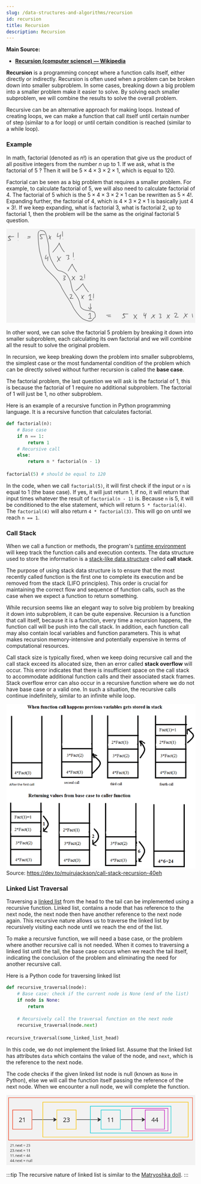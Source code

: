 ```yaml
---
slug: /data-structures-and-algorithms/recursion
id: recursion
title: Recursion
description: Recursion
---
```


**Main Source:**

- **[Recursion (computer science) — Wikipedia](https://en.wikipedia.org/wiki/Recursion_(computer_science))**

**Recursion** is a programming concept where a function calls itself, either directly or indirectly. Recursion is often used when a problem can be broken down into smaller subproblem. In some cases, breaking down a big problem into a smaller problem make it easier to solve. By solving each smaller subproblem, we will combine the results to solve the overall problem.

Recursive can be an alternative approach for making loops. Instead of creating loops, we can make a function that call itself until certain number of step (similar to a for loop) or until certain condition is reached (similar to a while loop).

### Example

In math, factorial (denoted as $n!$) is an operation that give us the product of all positive integers from the number $n$ up to $1$. If we ask, what is the factorial of $5$ ? Then it will be $5 \times 4 \times 3 \times 2 \times 1$, which is equal to $120$.

Factorial can be seen as a big problem that requires a smaller problem. For example, to calculate factorial of $5$, we will also need to calculate factorial of $4$. The factorial of $5$ which is the $5 \times 4 \times 3 \times 2 \times 1$ can be rewritten as $5 \times 4!$. Expanding further, the factorial of 4, which is $4 \times 3 \times 2 \times 1$ is basically just $4 \times 3!$. If we keep expanding, what is factorial $3$, what is factorial $2$, up to factorial $1$, then the problem will be the same as the original factorial $5$ question.

![Factorial 5 expansion](./factorial-expansion.png)

In other word, we can solve the factorial $5$ problem by breaking it down into smaller subproblem, each calculating its own factorial and we will combine all the result to solve the original problem.

In recursion, we keep breaking down the problem into smaller subproblems, the simplest case or the most fundamental condition of the problem which can be directly solved without further recursion is called the **base case**.

The factorial problem, the last question we will ask is the factorial of $1$, this is because the factorial of $1$ require no additional subproblem. The factorial of $1$ will just be $1$, no other subproblem.

Here is an example of a recursive function in Python programming language. It is a recursive function that calculates factorial.

```python
def factorial(n):
    # Base case
    if n == 1:
        return 1
    # Recursive call
    else:
        return n * factorial(n - 1)

factorial(5) # should be equal to 120
```

In the code, when we call `factorial(5)`, it will first check if the input or `n` is equal to 1 (the base case). If yes, it will just return 1, if no, it will return that input times whatever the result of `factorial(n - 1)` is. Because `n` is 5, it will be conditioned to the else statement, which will return `5 * factorial(4)`. The `factorial(4)` will also return `4 * factorial(3)`. This will go on until we reach `n == 1`.

### Call Stack

When we call a function or methods, the program's [runtime environment](/computer-and-programming-fundamentals/runtime-environment) will keep track the function calls and execution contexts. The data structure used to store the information is a [stack-like data structure](/data-structures-and-algorithms/stack) called **call stack**.

The purpose of using stack data structure is to ensure that the most recently called function is the first one to complete its execution and be removed from the stack (LIFO principles). This order is crucial for maintaining the correct flow and sequence of function calls, such as the case when we expect a function to return something.

While recursion seems like an elegant way to solve big problem by breaking it down into subproblem, it can be quite expensive. Recursion is a function that call itself, because it is a function, every time a recursion happens, the function call will be push into the call stack. In addition, each function call may also contain local variables and function parameters. This is what makes recursion memory-intensive and potentially expensive in terms of computational resources.

Call stack size is typically fixed, when we keep doing recursive call and the call stack exceed its allocated size, then an error called **stack overflow** will occur. This error indicates that there is insufficient space on the call stack to accommodate additional function calls and their associated stack frames. Stack overflow error can also occur in a recursive function where we do not have base case or a valid one. In such a situation, the recursive calls continue indefinitely, similar to an infinite while loop.

![Recursion call stack](./call-stack.png)  
Source: https://dev.to/muirujackson/call-stack-recursion-40eh

### Linked List Traversal

Traversing a [linked list](/data-structures-and-algorithms/linked-list) from the head to the tail can be implemented using a recursive function. Linked list, contains a node that has reference to the next node, the next node then have another reference to the next node again. This recursive nature allows us to traverse the linked list by recursively visiting each node until we reach the end of the list.

To make a recursive function, we will need a base case, or the problem where another recursive call is not needed. When it comes to traversing a linked list until the tail, the base case occurs when we reach the tail itself, indicating the conclusion of the problem and eliminating the need for another recursive call.

Here is a Python code for traversing linked list

```python
def recursive_traversal(node):
    # Base case: check if the current node is None (end of the list)
    if node is None:
        return

    # Recursively call the traversal function on the next node
    recursive_traversal(node.next)

recursive_traversal(some_linked_list_head)
```

In this code, we do not implement the linked list. Assume that the linked list has attributes `data` which contains the value of the node, and `next`, which is the reference to the next node.

The code checks if the given linked list node is null (known as `None` in Python), else we will call the function itself passing the reference of the next node. When we encounter a null node, we will complete the function.

![Linked list](./linked-list.png)

:::tip
The recursive nature of linked list is similar to the [Matryoshka doll](https://en.wikipedia.org/wiki/Matryoshka_doll).
:::
